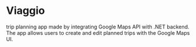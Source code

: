 # Viaggio

trip planning app made by integrating Google Maps API with .NET backend. The app allows users to create and edit planned trips with the Google Maps UI.
